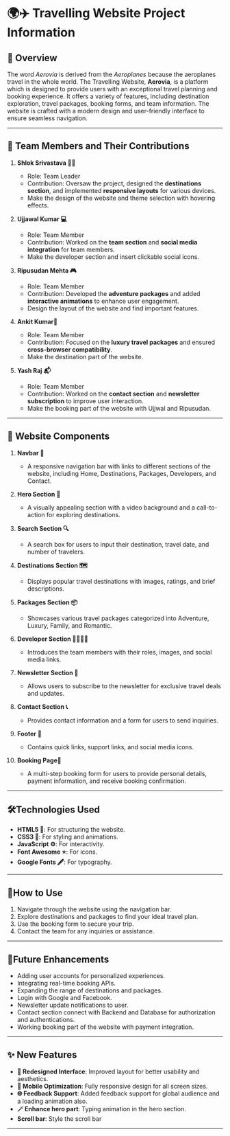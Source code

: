 # 🌍✈️ Travelling Website Project Information

## 🧭 Overview
The word *Aerovia* is derived from the *Aeroplanes*  because the aeroplanes travel in the whole world. The Travelling Website, **Aerovia**, is a platform which is designed to provide users with an exceptional travel planning and booking experience. It offers a variety of features, including destination exploration, travel packages, booking forms, and team information. The website is crafted with a modern design and user-friendly interface to ensure seamless navigation.

---

## 👥 Team Members and Their Contributions

1. **Shlok Srivastava 🧑‍💼**  
   - Role: Team Leader  
   - Contribution: Oversaw the project, designed the **destinations section**, and implemented **responsive layouts** for various devices.
   - Make the design of the website and theme selection with hovering effects.

2. **Ujjawal Kumar 💻**  
   - Role: Team Member  
   - Contribution: Worked on the **team section** and **social media integration** for team members.
   - Make the developer section and insert clickable social icons.

3. **Ripusudan Mehta 🎮**  
   - Role: Team Member  
   - Contribution: Developed the **adventure packages** and added **interactive animations** to enhance user engagement.
   - Design the layout of the website and find important features.

4. **Ankit Kumar🧳**  
   - Role: Team Member  
   - Contribution: Focused on the **luxury travel packages** and ensured **cross-browser compatibility**.
   - Make the destination part of the website.

5. **Yash Raj 📬**  
   - Role: Team Member  
   - Contribution: Worked on the **contact section** and **newsletter subscription** to improve user interaction.
   - Make the booking part of the website with Ujjwal and Ripusudan.

---

## 🧩 Website Components

1. **Navbar 🧭**  
   - A responsive navigation bar with links to different sections of the website, including Home, Destinations, Packages, Developers, and Contact.

2. **Hero Section 🎥**  
   - A visually appealing section with a video background and a call-to-action for exploring destinations.

3. **Search Section 🔍**  
   - A search box for users to input their destination, travel date, and number of travelers.

4. **Destinations Section 🗺️**  
   - Displays popular travel destinations with images, ratings, and brief descriptions.

5. **Packages Section 📦**  
   - Showcases various travel packages categorized into Adventure, Luxury, Family, and Romantic.

6. **Developer Section 👨‍💻👩‍💻**  
   - Introduces the team members with their roles, images, and social media links.

7. **Newsletter Section 📰**  
   - Allows users to subscribe to the newsletter for exclusive travel deals and updates.

8. **Contact Section 📞**  
   - Provides contact information and a form for users to send inquiries.

9. **Footer 🦶**  
   - Contains quick links, support links, and social media icons.

10. **Booking Page🧾**  
    - A multi-step booking form for users to provide personal details, payment information, and receive booking confirmation.

---

## 🛠️Technologies Used
- **HTML5 🧱**: For structuring the website.
- **CSS3 🎨**: For styling and animations.
- **JavaScript ⚙️**: For interactivity.
- **Font Awesome ⭐**: For icons.
- **Google Fonts 🖋️**: For typography.

---

## 🚀How to Use
1. Navigate through the website using the navigation bar.
2. Explore destinations and packages to find your ideal travel plan.
3. Use the booking form to secure your trip.
4. Contact the team for any inquiries or assistance.

---

## 🔮Future Enhancements
- Adding user accounts for personalized experiences.
- Integrating real-time booking APIs.
- Expanding the range of destinations and packages.
- Login with Google and Facebook.
- Newsletter update notifications to user.
- Contact section connect with Backend and Database for authorization and authentications.
- Working booking part of the website with payment integration.

---

## ✨ New Features
- **🌟 Redesigned Interface**: Improved layout for better usability and aesthetics.
- **📱 Mobile Optimization**: Fully responsive design for all screen sizes.
- **🌐 Feedback Support**: Added feedback support for global audience and a loading animation also.
- **🪄 Enhance hero part**: Typing animation in the hero section. 
- **Scroll bar**: Style the scroll bar
---

